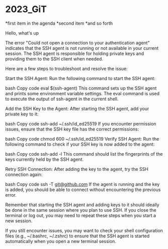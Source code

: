 # 2023_GiT

*first item in the agenda
*second item
*and so forth

Hello, what's up


The error "Could not open a connection to your authentication agent" indicates that the SSH agent is not running or not available in your current session. The SSH agent is responsible for holding private keys and providing them to the SSH client when needed.

Here are a few steps to troubleshoot and resolve the issue:

Start the SSH Agent:
Run the following command to start the SSH agent:

bash
Copy code
eval $(ssh-agent)
This command sets up the SSH agent and prints some environment variable settings. The eval command is used to execute the output of ssh-agent in the current shell.

Add the SSH Key to the Agent:
After starting the SSH agent, add your private key to it:

bash
Copy code
ssh-add ~/.ssh/id_ed25519
If you encounter permission issues, ensure that the SSH key file has the correct permissions:

bash
Copy code
chmod 600 ~/.ssh/id_ed25519
Verify SSH Agent:
Run the following command to check if your SSH key is now added to the agent:

bash
Copy code
ssh-add -l
This command should list the fingerprints of the keys currently held by the SSH agent.

Retry SSH Connection:
After adding the key to the agent, try the SSH connection again:

bash
Copy code
ssh -T git@github.com
If the agent is running and the key is added, you should be able to connect without encountering the previous error.

Remember that starting the SSH agent and adding keys to it should ideally be done in the same session where you plan to use SSH. If you close the terminal or log out, you may need to repeat these steps when you start a new session.

If you still encounter issues, you may want to check your shell configuration files (e.g., ~/.bashrc, ~/.zshrc) to ensure that the SSH agent is started automatically when you open a new terminal session.
